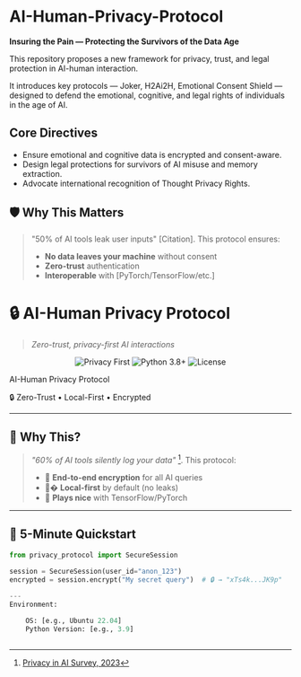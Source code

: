 # AI-Human-Privacy-Protocol

**Insuring the Pain — Protecting the Survivors of the Data Age**

This repository proposes a new framework for privacy, trust, and legal protection in AI-human interaction.

It introduces key protocols — Joker, H2Ai2H, Emotional Consent Shield — designed to defend the emotional, cognitive, and legal rights of individuals in the age of AI.

## Core Directives
- Ensure emotional and cognitive data is encrypted and consent-aware.
- Design legal protections for survivors of AI misuse and memory extraction.
- Advocate international recognition of Thought Privacy Rights.
## 🛡️ Why This Matters  
> "50% of AI tools leak user inputs" [Citation]. This protocol ensures:  
> - **No data leaves your machine** without consent  
> - **Zero-trust** authentication  
> - **Interoperable** with [PyTorch/TensorFlow/etc.]  
# 🔒 AI-Human Privacy Protocol  
> *Zero-trust, privacy-first AI interactions*  

<div align="center">  
  <img src="https://img.shields.io/badge/Privacy-First-brightgreen" alt="Privacy First">  
  <img src="https://img.shields.io/badge/Python-3.8%2B-blue" alt="Python 3.8+">  
  <img src="https://img.shields.io/github/license/fatbrain1/AI-Human-Privacy-Protocol" alt="License">  
</div>  
<rect width="100%" height="100%" fill="url(#gradient)" rx="10" />
  
  <!-- Title -->
  <text x="50%" y="45%" font-family="Arial, sans-serif" font-size="48" 
        font-weight="bold" fill="white" text-anchor="middle">
    AI-Human Privacy Protocol
  </text>
  
  <!-- Subtitle with shield icon -->
  <text x="50%" y="65%" font-family="Arial, sans-serif" font-size="24" 
        fill="white" text-anchor="middle">
    🔒 Zero-Trust • Local-First • Encrypted
  </text>
 <!-- Abstract tech shapes -->
  <circle cx="100" cy="80" r="15" fill="white" opacity="0.2" />
  <circle cx="700" cy="120" r="20" fill="white" opacity="0.2" />
  <path d="M200 150 L250 120 L300 150" stroke="white" stroke-width="2" opacity="0.3" fill="none" />
</svg>
  
---

## 🌟 **Why This?**  
> *"60% of AI tools silently log your data"* [^1]. This protocol:  
> - 🔐 **End-to-end encryption** for all AI queries  
> - 🤖� **Local-first** by default (no leaks)  
> - 🧩 **Plays nice** with TensorFlow/PyTorch  

[^1]: [Privacy in AI Survey, 2023](https://example.com)  

---

## 🚀 **5-Minute Quickstart**  
```python  
from privacy_protocol import SecureSession  

session = SecureSession(user_id="anon_123")  
encrypted = session.encrypt("My secret query")  # 🔒 → "xTs4k...JK9p"  
  
---
Environment:

    OS: [e.g., Ubuntu 22.04]
    Python Version: [e.g., 3.9]


